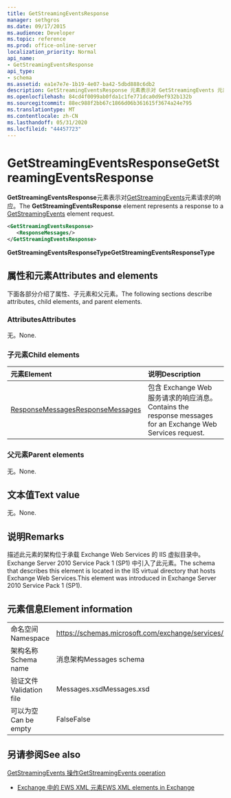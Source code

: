 ```yaml
---
title: GetStreamingEventsResponse
manager: sethgros
ms.date: 09/17/2015
ms.audience: Developer
ms.topic: reference
ms.prod: office-online-server
localization_priority: Normal
api_name:
- GetStreamingEventsResponse
api_type:
- schema
ms.assetid: ea1e7e7e-1b19-4e07-ba42-5dbd888c6db2
description: GetStreamingEventsResponse 元素表示对 GetStreamingEvents 元素请求的响应。
ms.openlocfilehash: 84cd4f0099ab0fda1c1fe771dca0d9ef932b132b
ms.sourcegitcommit: 88ec988f2bb67c1866d06b361615f3674a24e795
ms.translationtype: MT
ms.contentlocale: zh-CN
ms.lasthandoff: 05/31/2020
ms.locfileid: "44457723"
---
```

# <a name="getstreamingeventsresponse"></a><span data-ttu-id="7621b-103">GetStreamingEventsResponse</span><span class="sxs-lookup"><span data-stu-id="7621b-103">GetStreamingEventsResponse</span></span>

<span data-ttu-id="7621b-104">**GetStreamingEventsResponse**元素表示对[GetStreamingEvents](getstreamingevents.md)元素请求的响应。</span><span class="sxs-lookup"><span data-stu-id="7621b-104">The **GetStreamingEventsResponse** element represents a response to a [GetStreamingEvents](getstreamingevents.md) element request.</span></span> 
  
```xml
<GetStreamingEventsResponse>
   <ResponseMessages/>
</GetStreamingEventsResponse>
```

 <span data-ttu-id="7621b-105">**GetStreamingEventsResponseType**</span><span class="sxs-lookup"><span data-stu-id="7621b-105">**GetStreamingEventsResponseType**</span></span>
## <a name="attributes-and-elements"></a><span data-ttu-id="7621b-106">属性和元素</span><span class="sxs-lookup"><span data-stu-id="7621b-106">Attributes and elements</span></span>

<span data-ttu-id="7621b-107">下面各部分介绍了属性、子元素和父元素。</span><span class="sxs-lookup"><span data-stu-id="7621b-107">The following sections describe attributes, child elements, and parent elements.</span></span>
  
### <a name="attributes"></a><span data-ttu-id="7621b-108">Attributes</span><span class="sxs-lookup"><span data-stu-id="7621b-108">Attributes</span></span>

<span data-ttu-id="7621b-109">无。</span><span class="sxs-lookup"><span data-stu-id="7621b-109">None.</span></span>
  
### <a name="child-elements"></a><span data-ttu-id="7621b-110">子元素</span><span class="sxs-lookup"><span data-stu-id="7621b-110">Child elements</span></span>

|<span data-ttu-id="7621b-111">**元素**</span><span class="sxs-lookup"><span data-stu-id="7621b-111">**Element**</span></span>|<span data-ttu-id="7621b-112">**说明**</span><span class="sxs-lookup"><span data-stu-id="7621b-112">**Description**</span></span>|
|:-----|:-----|
|[<span data-ttu-id="7621b-113">ResponseMessages</span><span class="sxs-lookup"><span data-stu-id="7621b-113">ResponseMessages</span></span>](responsemessages.md) <br/> |<span data-ttu-id="7621b-114">包含 Exchange Web 服务请求的响应消息。</span><span class="sxs-lookup"><span data-stu-id="7621b-114">Contains the response messages for an Exchange Web Services request.</span></span>  <br/> |
   
### <a name="parent-elements"></a><span data-ttu-id="7621b-115">父元素</span><span class="sxs-lookup"><span data-stu-id="7621b-115">Parent elements</span></span>

<span data-ttu-id="7621b-116">无。</span><span class="sxs-lookup"><span data-stu-id="7621b-116">None.</span></span>
  
## <a name="text-value"></a><span data-ttu-id="7621b-117">文本值</span><span class="sxs-lookup"><span data-stu-id="7621b-117">Text value</span></span>

<span data-ttu-id="7621b-118">无。</span><span class="sxs-lookup"><span data-stu-id="7621b-118">None.</span></span>
  
## <a name="remarks"></a><span data-ttu-id="7621b-119">说明</span><span class="sxs-lookup"><span data-stu-id="7621b-119">Remarks</span></span>

<span data-ttu-id="7621b-120">描述此元素的架构位于承载 Exchange Web Services 的 IIS 虚拟目录中。Exchange Server 2010 Service Pack 1 (SP1) 中引入了此元素。</span><span class="sxs-lookup"><span data-stu-id="7621b-120">The schema that describes this element is located in the IIS virtual directory that hosts Exchange Web Services.This element was introduced in Exchange Server 2010 Service Pack 1 (SP1).</span></span>
  
## <a name="element-information"></a><span data-ttu-id="7621b-121">元素信息</span><span class="sxs-lookup"><span data-stu-id="7621b-121">Element information</span></span>

|||
|:-----|:-----|
|<span data-ttu-id="7621b-122">命名空间</span><span class="sxs-lookup"><span data-stu-id="7621b-122">Namespace</span></span>  <br/> |https://schemas.microsoft.com/exchange/services/2006/messages  <br/> |
|<span data-ttu-id="7621b-123">架构名称</span><span class="sxs-lookup"><span data-stu-id="7621b-123">Schema name</span></span>  <br/> |<span data-ttu-id="7621b-124">消息架构</span><span class="sxs-lookup"><span data-stu-id="7621b-124">Messages schema</span></span>  <br/> |
|<span data-ttu-id="7621b-125">验证文件</span><span class="sxs-lookup"><span data-stu-id="7621b-125">Validation file</span></span>  <br/> |<span data-ttu-id="7621b-126">Messages.xsd</span><span class="sxs-lookup"><span data-stu-id="7621b-126">Messages.xsd</span></span>  <br/> |
|<span data-ttu-id="7621b-127">可以为空</span><span class="sxs-lookup"><span data-stu-id="7621b-127">Can be empty</span></span>  <br/> |<span data-ttu-id="7621b-128">False</span><span class="sxs-lookup"><span data-stu-id="7621b-128">False</span></span>  <br/> |
   
## <a name="see-also"></a><span data-ttu-id="7621b-129">另请参阅</span><span class="sxs-lookup"><span data-stu-id="7621b-129">See also</span></span>



[<span data-ttu-id="7621b-130">GetStreamingEvents 操作</span><span class="sxs-lookup"><span data-stu-id="7621b-130">GetStreamingEvents operation</span></span>](getstreamingevents-operation.md)


- [<span data-ttu-id="7621b-131">Exchange 中的 EWS XML 元素</span><span class="sxs-lookup"><span data-stu-id="7621b-131">EWS XML elements in Exchange</span></span>](ews-xml-elements-in-exchange.md)

